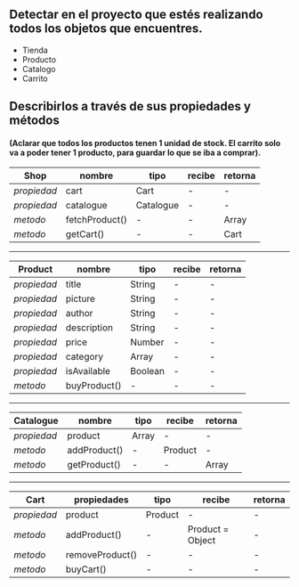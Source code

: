 ## Detectar en el proyecto que estés realizando todos los objetos que encuentres.

- Tienda
- Producto
- Catalogo
- Carrito

## Describirlos a través de sus propiedades y métodos

#### (Aclarar que todos los productos tenen 1 unidad de stock. El carrito solo va a poder tener 1 producto, para guardar lo que se iba a comprar).

| Shop        | nombre         | tipo      | recibe  | retorna |
|-------------|----------------|-----------|---------|---------|
| *propiedad* | cart           | Cart      | -       | -       |
| *propiedad* | catalogue      | Catalogue | -       | -       |
| *metodo*    | fetchProduct() | -         | -       | Array   |
| *metodo*    | getCart()      | -         | -       | Cart    |

---

| Product     | nombre       | tipo    | recibe | retorna |
|-------------|--------------|---------|--------|---------|
| *propiedad* | title        | String  | -      | -       |
| *propiedad* | picture      | String  | -      | -       |
| *propiedad* | author       | String  | -      | -       |
| *propiedad* | description  | String  | -      | -       |
| *propiedad* | price        | Number  | -      | -       |
| *propiedad* | category     | Array   | -      | -       |
| *propiedad* | isAvailable  | Boolean | -      | -       |
| *metodo*    | buyProduct() | -       | -      | -       |

---

| Catalogue    | nombre        | tipo   | recibe  | retorna |
|--------------|---------------|--------|-------- |---------|
| *propiedad*  | product       | Array  | -       | -       |
| *metodo*     | addProduct()  | -      | Product | -       |
| *metodo*     | getProduct()  | -      | -       | Array   |

---

| Cart        | propiedades     | tipo    | recibe            | retorna |
|-------------|-----------------|---------|-------------------|---------|
| *propiedad* | product         | Product | -                 | -       |
| *metodo*    | addProduct()    | -       | Product = Object  | -       |
| *metodo*    | removeProduct() | -       | -                 | -       |
| *metodo*    | buyCart()       | -       | -                 | -       |
